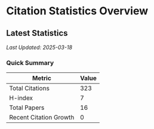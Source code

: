 # Citation Statistics Overview

## Latest Statistics
*Last Updated: 2025-03-18*

### Quick Summary
| Metric | Value |
| ------ | ----- |
| Total Citations | 323 |
| H-index | 7 |
| Total Papers | 16 |
| Recent Citation Growth | 0 |